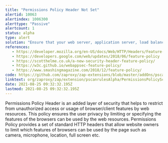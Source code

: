 ```yaml
---
title: "Permissions Policy Header Not Set"
alertid: 10063
alertindex: 1006300
alerttype: "Passive"
alertcount: 1
status: alpha
type: alert
solution: "Ensure that your web server, application server, load balancer, etc. is configured to set the Permissions-Policy header."
references:
   - https://developer.mozilla.org/en-US/docs/Web/HTTP/Headers/Feature-Policy
   - https://developers.google.com/web/updates/2018/06/feature-policy
   - https://scotthelme.co.uk/a-new-security-header-feature-policy/
   - https://w3c.github.io/webappsec-feature-policy/
   - https://www.smashingmagazine.com/2018/12/feature-policy/
code: https://github.com/zaproxy/zap-extensions/blob/master/addOns/pscanrulesAlpha/src/main/java/org/zaproxy/zap/extension/pscanrulesAlpha/PermissionsPolicyScanRule.java
linktext: org/zaproxy/zap/extension/pscanrulesAlpha/PermissionsPolicyScanRule.java
date: 2021-08-25 09:32:32.195Z
lastmod: 2021-08-25 09:32:32.195Z
---
```

Permissions Policy Header is an added layer of security that helps to restrict from unauthorized access or usage of browser/client features by web resources. This policy ensures the user privacy by limiting or specifying the features of the browsers can be used by the web resources. Permissions Policy provides a set of standard HTTP headers that allow website owners to limit which features of browsers can be used by the page such as camera, microphone, location, full screen etc.
